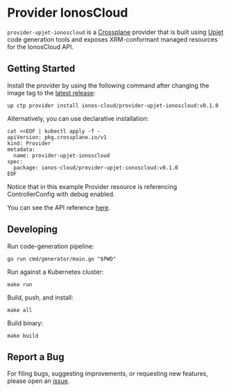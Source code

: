 # Provider IonosCloud

`provider-upjet-ionoscloud` is a [Crossplane](https://crossplane.io/) provider that
is built using [Upjet](https://github.com/crossplane/upjet) code
generation tools and exposes XRM-conformant managed resources for the
IonosCloud API.

## Getting Started

Install the provider by using the following command after changing the image tag
to the [latest release](https://marketplace.upbound.io/providers/ionos-cloud/provider-upjet-ionoscloud):
```
up ctp provider install ionos-cloud/provider-upjet-ionoscloud:v0.1.0
```

Alternatively, you can use declarative installation:
```
cat <<EOF | kubectl apply -f -
apiVersion: pkg.crossplane.io/v1
kind: Provider
metadata:
  name: provider-upjet-ionoscloud
spec:
  package: ionos-cloud/provider-upjet-ionoscloud:v0.1.0
EOF
```

Notice that in this example Provider resource is referencing ControllerConfig with debug enabled.

You can see the API reference [here](https://doc.crds.dev/github.com/ionos-cloud/provider-upjet-ionoscloud).

## Developing

Run code-generation pipeline:
```console
go run cmd/generator/main.go "$PWD"
```

Run against a Kubernetes cluster:

```console
make run
```

Build, push, and install:

```console
make all
```

Build binary:

```console
make build
```

## Report a Bug

For filing bugs, suggesting improvements, or requesting new features, please
open an [issue](https://github.com/ionos-cloud/provider-upjet-ionoscloud/issues).
